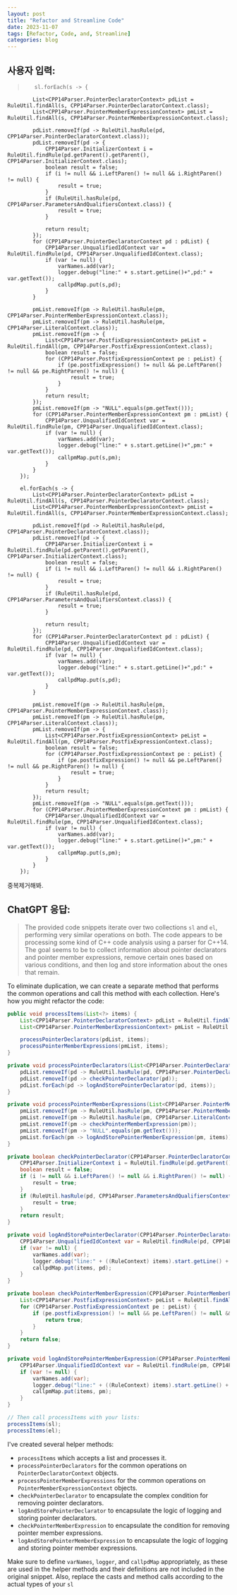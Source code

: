 ```yaml
---
layout: post
title: "Refactor and Streamline Code"
date: 2023-11-07
tags: [Refactor, Code, and, Streamline]
categories: blog
---
```


## 사용자 입력:
>        sl.forEach(s -> {
            List<CPP14Parser.PointerDeclaratorContext> pdList = RuleUtil.findAll(s, CPP14Parser.PointerDeclaratorContext.class);
            List<CPP14Parser.PointerMemberExpressionContext> pmList = RuleUtil.findAll(s, CPP14Parser.PointerMemberExpressionContext.class);

            pdList.removeIf(pd -> RuleUtil.hasRule(pd, CPP14Parser.PointerDeclaratorContext.class));
            pdList.removeIf(pd -> {
                CPP14Parser.InitializerContext i = RuleUtil.findRule(pd.getParent().getParent(), CPP14Parser.InitializerContext.class);
                boolean result = false;
                if (i != null && i.LeftParen() != null && i.RightParen() != null) {
                    result = true;
                }
                if (RuleUtil.hasRule(pd, CPP14Parser.ParametersAndQualifiersContext.class)) {
                    result = true;
                }

                return result;
            });
            for (CPP14Parser.PointerDeclaratorContext pd : pdList) {
                CPP14Parser.UnqualifiedIdContext var = RuleUtil.findRule(pd, CPP14Parser.UnqualifiedIdContext.class);
                if (var != null) {
                    varNames.add(var);
                    logger.debug("line:" + s.start.getLine()+",pd:" + var.getText());
                    callpdMap.put(s,pd);
                }
            }

            pmList.removeIf(pm -> RuleUtil.hasRule(pm, CPP14Parser.PointerMemberExpressionContext.class));
            pmList.removeIf(pm -> RuleUtil.hasRule(pm, CPP14Parser.LiteralContext.class));
            pmList.removeIf(pm -> {
                List<CPP14Parser.PostfixExpressionContext> peList = RuleUtil.findAll(pm, CPP14Parser.PostfixExpressionContext.class);
                boolean result = false;
                for (CPP14Parser.PostfixExpressionContext pe : peList) {
                    if (pe.postfixExpression() != null && pe.LeftParen() != null && pe.RightParen() != null) {
                        result = true;
                    }
                }
                return result;
            });
            pmList.removeIf(pm -> "NULL".equals(pm.getText()));
            for (CPP14Parser.PointerMemberExpressionContext pm : pmList) {
                CPP14Parser.UnqualifiedIdContext var = RuleUtil.findRule(pm, CPP14Parser.UnqualifiedIdContext.class);
                if (var != null) {
                    varNames.add(var);
                    logger.debug("line:" + s.start.getLine()+",pm:" + var.getText());
                    callpmMap.put(s,pm);
                }
            }
        });

        el.forEach(s -> {
            List<CPP14Parser.PointerDeclaratorContext> pdList = RuleUtil.findAll(s, CPP14Parser.PointerDeclaratorContext.class);
            List<CPP14Parser.PointerMemberExpressionContext> pmList = RuleUtil.findAll(s, CPP14Parser.PointerMemberExpressionContext.class);

            pdList.removeIf(pd -> RuleUtil.hasRule(pd, CPP14Parser.PointerDeclaratorContext.class));
            pdList.removeIf(pd -> {
                CPP14Parser.InitializerContext i = RuleUtil.findRule(pd.getParent().getParent(), CPP14Parser.InitializerContext.class);
                boolean result = false;
                if (i != null && i.LeftParen() != null && i.RightParen() != null) {
                    result = true;
                }
                if (RuleUtil.hasRule(pd, CPP14Parser.ParametersAndQualifiersContext.class)) {
                    result = true;
                }

                return result;
            });
            for (CPP14Parser.PointerDeclaratorContext pd : pdList) {
                CPP14Parser.UnqualifiedIdContext var = RuleUtil.findRule(pd, CPP14Parser.UnqualifiedIdContext.class);
                if (var != null) {
                    varNames.add(var);
                    logger.debug("line:" + s.start.getLine()+",pd:" + var.getText());
                    callpdMap.put(s,pd);
                }
            }

            pmList.removeIf(pm -> RuleUtil.hasRule(pm, CPP14Parser.PointerMemberExpressionContext.class));
            pmList.removeIf(pm -> RuleUtil.hasRule(pm, CPP14Parser.LiteralContext.class));
            pmList.removeIf(pm -> {
                List<CPP14Parser.PostfixExpressionContext> peList = RuleUtil.findAll(pm, CPP14Parser.PostfixExpressionContext.class);
                boolean result = false;
                for (CPP14Parser.PostfixExpressionContext pe : peList) {
                    if (pe.postfixExpression() != null && pe.LeftParen() != null && pe.RightParen() != null) {
                        result = true;
                    }
                }
                return result;
            });
            pmList.removeIf(pm -> "NULL".equals(pm.getText()));
            for (CPP14Parser.PointerMemberExpressionContext pm : pmList) {
                CPP14Parser.UnqualifiedIdContext var = RuleUtil.findRule(pm, CPP14Parser.UnqualifiedIdContext.class);
                if (var != null) {
                    varNames.add(var);
                    logger.debug("line:" + s.start.getLine()+",pm:" + var.getText());
                    callpmMap.put(s,pm);
                }
            }
        });
중복제거해봐.

## ChatGPT 응답:
> The provided code snippets iterate over two collections `sl` and `el`, performing very similar operations on both. The code appears to be processing some kind of C++ code analysis using a parser for C++14. The goal seems to be to collect information about pointer declarators and pointer member expressions, remove certain ones based on various conditions, and then log and store information about the ones that remain.

To eliminate duplication, we can create a separate method that performs the common operations and call this method with each collection. Here's how you might refactor the code:

```java
public void processItems(List<?> items) {
    List<CPP14Parser.PointerDeclaratorContext> pdList = RuleUtil.findAll(items, CPP14Parser.PointerDeclaratorContext.class);
    List<CPP14Parser.PointerMemberExpressionContext> pmList = RuleUtil.findAll(items, CPP14Parser.PointerMemberExpressionContext.class);

    processPointerDeclarators(pdList, items);
    processPointerMemberExpressions(pmList, items);
}

private void processPointerDeclarators(List<CPP14Parser.PointerDeclaratorContext> pdList, List<?> items) {
    pdList.removeIf(pd -> RuleUtil.hasRule(pd, CPP14Parser.PointerDeclaratorContext.class));
    pdList.removeIf(pd -> checkPointerDeclarator(pd));
    pdList.forEach(pd -> logAndStorePointerDeclarator(pd, items));
}

private void processPointerMemberExpressions(List<CPP14Parser.PointerMemberExpressionContext> pmList, List<?> items) {
    pmList.removeIf(pm -> RuleUtil.hasRule(pm, CPP14Parser.PointerMemberExpressionContext.class));
    pmList.removeIf(pm -> RuleUtil.hasRule(pm, CPP14Parser.LiteralContext.class));
    pmList.removeIf(pm -> checkPointerMemberExpression(pm));
    pmList.removeIf(pm -> "NULL".equals(pm.getText()));
    pmList.forEach(pm -> logAndStorePointerMemberExpression(pm, items));
}

private boolean checkPointerDeclarator(CPP14Parser.PointerDeclaratorContext pd) {
    CPP14Parser.InitializerContext i = RuleUtil.findRule(pd.getParent().getParent(), CPP14Parser.InitializerContext.class);
    boolean result = false;
    if (i != null && i.LeftParen() != null && i.RightParen() != null) {
        result = true;
    }
    if (RuleUtil.hasRule(pd, CPP14Parser.ParametersAndQualifiersContext.class)) {
        result = true;
    }
    return result;
}

private void logAndStorePointerDeclarator(CPP14Parser.PointerDeclaratorContext pd, List<?> items) {
    CPP14Parser.UnqualifiedIdContext var = RuleUtil.findRule(pd, CPP14Parser.UnqualifiedIdContext.class);
    if (var != null) {
        varNames.add(var);
        logger.debug("line:" + ((RuleContext) items).start.getLine() + ",pd:" + var.getText());
        callpdMap.put(items, pd);
    }
}

private boolean checkPointerMemberExpression(CPP14Parser.PointerMemberExpressionContext pm) {
    List<CPP14Parser.PostfixExpressionContext> peList = RuleUtil.findAll(pm, CPP14Parser.PostfixExpressionContext.class);
    for (CPP14Parser.PostfixExpressionContext pe : peList) {
        if (pe.postfixExpression() != null && pe.LeftParen() != null && pe.RightParen() != null) {
            return true;
        }
    }
    return false;
}

private void logAndStorePointerMemberExpression(CPP14Parser.PointerMemberExpressionContext pm, List<?> items) {
    CPP14Parser.UnqualifiedIdContext var = RuleUtil.findRule(pm, CPP14Parser.UnqualifiedIdContext.class);
    if (var != null) {
        varNames.add(var);
        logger.debug("line:" + ((RuleContext) items).start.getLine() + ",pm:" + var.getText());
        callpmMap.put(items, pm);
    }
}

// Then call processItems with your lists:
processItems(sl);
processItems(el);
```

I've created several helper methods:
- `processItems` which accepts a list and processes it.
- `processPointerDeclarators` for the common operations on `PointerDeclaratorContext` objects.
- `processPointerMemberExpressions` for the common operations on `PointerMemberExpressionContext` objects.
- `checkPointerDeclarator` to encapsulate the complex condition for removing pointer declarators.
- `logAndStorePointerDeclarator` to encapsulate the logic of logging and storing pointer declarators.
- `checkPointerMemberExpression` to encapsulate the condition for removing pointer member expressions.
- `logAndStorePointerMemberExpression` to encapsulate the logic of logging and storing pointer member expressions.

Make sure to define `varNames`, `logger`, and `callpdMap` appropriately, as these are used in the helper methods and their definitions are not included in the original snippet. Also, replace the casts and method calls according to the actual types of your `sl`

